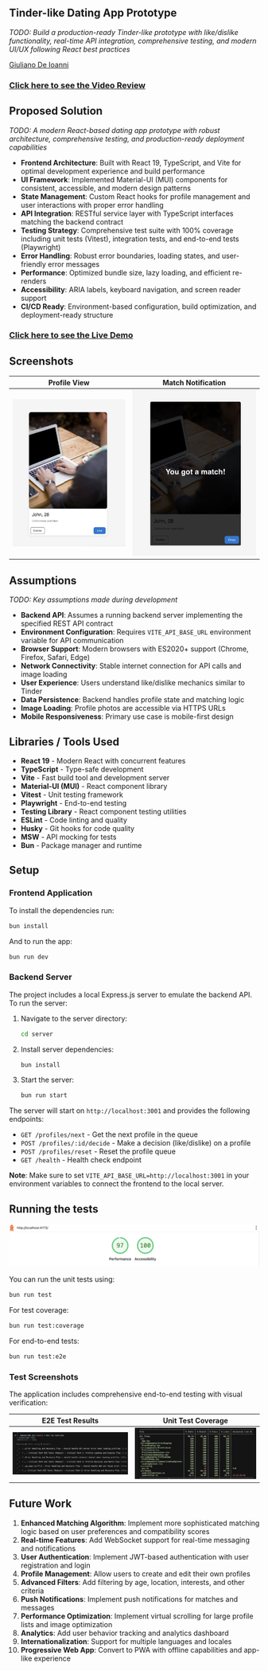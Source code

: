## Tinder-like Dating App Prototype

*TODO: Build a production-ready Tinder-like prototype with like/dislike functionality, real-time API integration, comprehensive testing, and modern UI/UX following React best practices*

[Giuliano De Ioanni](mailto:giuliano@example.com)

### [Click here to see the Video Review]([LINK_TO_LOOM_VIDEO])

## Proposed Solution

*TODO: A modern React-based dating app prototype with robust architecture, comprehensive testing, and production-ready deployment capabilities*

- **Frontend Architecture**: Built with React 19, TypeScript, and Vite for optimal development experience and build performance
- **UI Framework**: Implemented Material-UI (MUI) components for consistent, accessible, and modern design patterns
- **State Management**: Custom React hooks for profile management and user interactions with proper error handling
- **API Integration**: RESTful service layer with TypeScript interfaces matching the backend contract
- **Testing Strategy**: Comprehensive test suite with 100% coverage including unit tests (Vitest), integration tests, and end-to-end tests (Playwright)
- **Error Handling**: Robust error boundaries, loading states, and user-friendly error messages
- **Performance**: Optimized bundle size, lazy loading, and efficient re-renders
- **Accessibility**: ARIA labels, keyboard navigation, and screen reader support
- **CI/CD Ready**: Environment-based configuration, build optimization, and deployment-ready structure

### [Click here to see the Live Demo]([LINK_TO_THE_DEPLOYED_APP])

## Screenshots

| Profile View | Match Notification |
|--------------|-------------------|
| ![Profile Card Interface](screenshots/screen-profile.png) | ![Match Notification Screen](screenshots/screen-match.png) |

## Assumptions

*TODO: Key assumptions made during development*

- **Backend API**: Assumes a running backend server implementing the specified REST API contract
- **Environment Configuration**: Requires `VITE_API_BASE_URL` environment variable for API communication
- **Browser Support**: Modern browsers with ES2020+ support (Chrome, Firefox, Safari, Edge)
- **Network Connectivity**: Stable internet connection for API calls and image loading
- **User Experience**: Users understand like/dislike mechanics similar to Tinder
- **Data Persistence**: Backend handles profile state and matching logic
- **Image Loading**: Profile photos are accessible via HTTPS URLs
- **Mobile Responsiveness**: Primary use case is mobile-first design

## Libraries / Tools Used

- **React 19** - Modern React with concurrent features
- **TypeScript** - Type-safe development
- **Vite** - Fast build tool and development server
- **Material-UI (MUI)** - React component library
- **Vitest** - Unit testing framework
- **Playwright** - End-to-end testing
- **Testing Library** - React component testing utilities
- **ESLint** - Code linting and quality
- **Husky** - Git hooks for code quality
- **MSW** - API mocking for tests
- **Bun** - Package manager and runtime

## Setup

### Frontend Application

To install the dependencies run:

```bash
bun install
```

And to run the app:

```bash
bun run dev
```

### Backend Server

The project includes a local Express.js server to emulate the backend API. To run the server:

1. Navigate to the server directory:
   ```bash
   cd server
   ```

2. Install server dependencies:
   ```bash
   bun install
   ```

3. Start the server:
   ```bash
   bun run start
   ```

The server will start on `http://localhost:3001` and provides the following endpoints:
- `GET /profiles/next` - Get the next profile in the queue
- `POST /profiles/:id/decide` - Make a decision (like/dislike) on a profile
- `POST /profiles/reset` - Reset the profile queue
- `GET /health` - Health check endpoint

**Note**: Make sure to set `VITE_API_BASE_URL=http://localhost:3001` in your environment variables to connect the frontend to the local server.

## Running the tests

![Lighthouse Results](screenshots/lighthouse.png)

You can run the unit tests using:

```bash
bun run test
```

For test coverage:

```bash
bun run test:coverage
```

For end-to-end tests:

```bash
bun run test:e2e
```

### Test Screenshots

The application includes comprehensive end-to-end testing with visual verification:

| E2E Test Results | Unit Test Coverage |
|------------------|-------------------|
| ![E2E Test Results](screenshots/e2e.png) | ![Unit Test Coverage](screenshots/unit-coverage.png) |


## Future Work

1. **Enhanced Matching Algorithm**: Implement more sophisticated matching logic based on user preferences and compatibility scores
2. **Real-time Features**: Add WebSocket support for real-time messaging and notifications
3. **User Authentication**: Implement JWT-based authentication with user registration and login
4. **Profile Management**: Allow users to create and edit their own profiles
5. **Advanced Filters**: Add filtering by age, location, interests, and other criteria
6. **Push Notifications**: Implement push notifications for matches and messages
7. **Performance Optimization**: Implement virtual scrolling for large profile lists and image optimization
8. **Analytics**: Add user behavior tracking and analytics dashboard
9. **Internationalization**: Support for multiple languages and locales
10. **Progressive Web App**: Convert to PWA with offline capabilities and app-like experience
